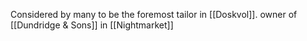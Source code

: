 Considered by many to be the foremost tailor in [[Doskvol]]. 
owner of [[Dundridge & Sons]] in [[Nightmarket]]